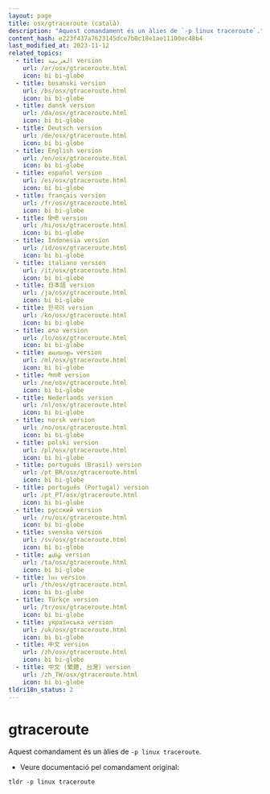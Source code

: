 ```yaml
---
layout: page
title: osx/gtraceroute (català)
description: "Aquest comandament és un àlies de `-p linux traceroute`."
content_hash: e223f437a7623145dce7b0c18e1ae11100ec48b4
last_modified_at: 2023-11-12
related_topics:
  - title: العربية version
    url: /ar/osx/gtraceroute.html
    icon: bi bi-globe
  - title: bosanski version
    url: /bs/osx/gtraceroute.html
    icon: bi bi-globe
  - title: dansk version
    url: /da/osx/gtraceroute.html
    icon: bi bi-globe
  - title: Deutsch version
    url: /de/osx/gtraceroute.html
    icon: bi bi-globe
  - title: English version
    url: /en/osx/gtraceroute.html
    icon: bi bi-globe
  - title: español version
    url: /es/osx/gtraceroute.html
    icon: bi bi-globe
  - title: français version
    url: /fr/osx/gtraceroute.html
    icon: bi bi-globe
  - title: हिन्दी version
    url: /hi/osx/gtraceroute.html
    icon: bi bi-globe
  - title: Indonesia version
    url: /id/osx/gtraceroute.html
    icon: bi bi-globe
  - title: italiano version
    url: /it/osx/gtraceroute.html
    icon: bi bi-globe
  - title: 日本語 version
    url: /ja/osx/gtraceroute.html
    icon: bi bi-globe
  - title: 한국어 version
    url: /ko/osx/gtraceroute.html
    icon: bi bi-globe
  - title: ລາວ version
    url: /lo/osx/gtraceroute.html
    icon: bi bi-globe
  - title: മലയാളം version
    url: /ml/osx/gtraceroute.html
    icon: bi bi-globe
  - title: नेपाली version
    url: /ne/osx/gtraceroute.html
    icon: bi bi-globe
  - title: Nederlands version
    url: /nl/osx/gtraceroute.html
    icon: bi bi-globe
  - title: norsk version
    url: /no/osx/gtraceroute.html
    icon: bi bi-globe
  - title: polski version
    url: /pl/osx/gtraceroute.html
    icon: bi bi-globe
  - title: português (Brasil) version
    url: /pt_BR/osx/gtraceroute.html
    icon: bi bi-globe
  - title: português (Portugal) version
    url: /pt_PT/osx/gtraceroute.html
    icon: bi bi-globe
  - title: русский version
    url: /ru/osx/gtraceroute.html
    icon: bi bi-globe
  - title: svenska version
    url: /sv/osx/gtraceroute.html
    icon: bi bi-globe
  - title: தமிழ் version
    url: /ta/osx/gtraceroute.html
    icon: bi bi-globe
  - title: ไทย version
    url: /th/osx/gtraceroute.html
    icon: bi bi-globe
  - title: Türkçe version
    url: /tr/osx/gtraceroute.html
    icon: bi bi-globe
  - title: українська version
    url: /uk/osx/gtraceroute.html
    icon: bi bi-globe
  - title: 中文 version
    url: /zh/osx/gtraceroute.html
    icon: bi bi-globe
  - title: 中文 (繁體, 台灣) version
    url: /zh_TW/osx/gtraceroute.html
    icon: bi bi-globe
tldri18n_status: 2
---
```

# gtraceroute

Aquest comandament és un àlies de `-p linux traceroute`.

- Veure documentació pel comandament original:

`tldr -p linux traceroute`
